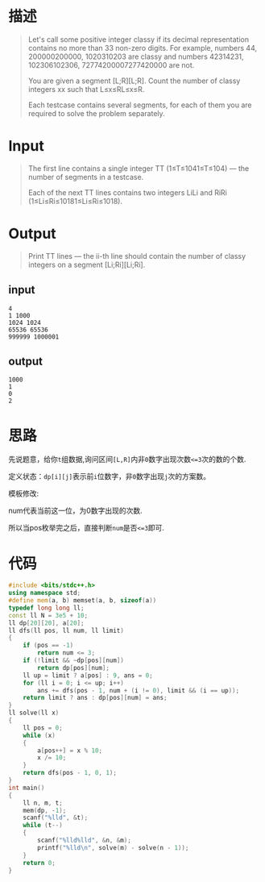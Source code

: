 # 描述

> Let's call some positive integer classy if its decimal representation contains no more than 33 non-zero digits. For example, numbers 44, 200000200000, 1020310203 are classy and numbers 42314231, 102306102306, 72774200007277420000 are not.
>
> You are given a segment [L;R][L;R]. Count the number of classy integers xx such that L≤x≤RL≤x≤R.
>
> Each testcase contains several segments, for each of them you are required to solve the problem separately.

# Input

> The first line contains a single integer TT (1≤T≤1041≤T≤104) — the number of segments in a testcase.
>
> Each of the next TT lines contains two integers LiLi and RiRi (1≤Li≤Ri≤10181≤Li≤Ri≤1018).

# Output

> Print TT lines — the ii-th line should contain the number of classy integers on a segment [Li;Ri][Li;Ri].

## input

```
4
1 1000
1024 1024
65536 65536
999999 1000001
```

## output

```
1000
1
0
2
```

# 思路

先说题意，给你`t`组数据,询问区间`[L,R]`内非`0`数字出现次数`<=3`次的数的个数.

定义状态：`dp[i][j]`表示前`i`位数字，非`0`数字出现`j`次的方案数。

模板修改:

num代表当前这一位，为0数字出现的次数.

所以当pos枚举完之后，直接判断`num`是否`<=3`即可.

# 代码

```cpp
#include <bits/stdc++.h>
using namespace std;
#define mem(a, b) memset(a, b, sizeof(a))
typedef long long ll;
const ll N = 3e5 + 10;
ll dp[20][20], a[20];
ll dfs(ll pos, ll num, ll limit)
{
    if (pos == -1)
        return num <= 3;
    if (!limit && ~dp[pos][num])
        return dp[pos][num];
    ll up = limit ? a[pos] : 9, ans = 0;
    for (ll i = 0; i <= up; i++)
        ans += dfs(pos - 1, num + (i != 0), limit && (i == up));
    return limit ? ans : dp[pos][num] = ans;
}
ll solve(ll x)
{
    ll pos = 0;
    while (x)
    {
        a[pos++] = x % 10;
        x /= 10;
    }
    return dfs(pos - 1, 0, 1);
}
int main()
{
    ll n, m, t;
    mem(dp, -1);
    scanf("%lld", &t);
    while (t--)
    {
        scanf("%lld%lld", &n, &m);
        printf("%lld\n", solve(m) - solve(n - 1));
    }
    return 0;
}
```







